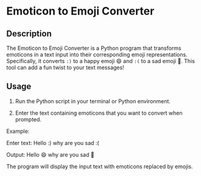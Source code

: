 # Emoticon to Emoji Converter

## Description
The Emoticon to Emoji Converter is a Python program that transforms emoticons in a text input into their corresponding emoji representations. Specifically, it converts `:)` to a happy emoji 😄 and `:(` to a sad emoji 🙁. This tool can add a fun twist to your text messages!

## Usage
1. Run the Python script in your terminal or Python environment.

  
2. Enter the text containing emoticons that you want to convert when prompted.
   
Example:

Enter text: Hello :) why are you sad :( 

Output: Hello 😄 why are you sad 🙁

The program will display the input text with emoticons replaced by emojis.
